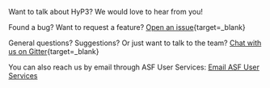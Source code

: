 Want to talk about HyP3? We would love to hear from you!

Found a bug? Want to request a feature?
[Open an issue](https://github.com/ASFHyP3/ASFHyP3.github.io/issues/new "Open new ASFHyP3 GitHub Issue" ){target=_blank}

General questions? Suggestions? Or just want to talk to the team?
[Chat with us on Gitter](https://gitter.im/ASFHyP3/community "ASF HyP3 Gitter Community" ){target=_blank}

You can also reach us by email through ASF User Services: [Email ASF User Services](mailto:uso@asf.alaska.edu "uso@asf.alaska.edu")
